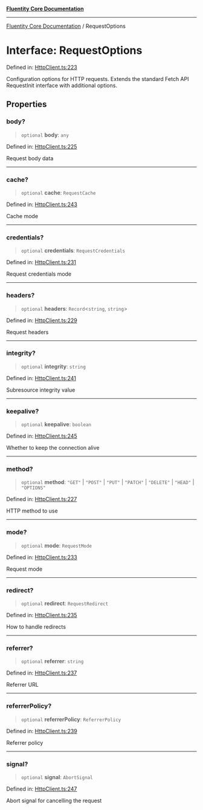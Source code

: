 [**Fluentity Core Documentation**](../README.md)

***

[Fluentity Core Documentation](../globals.md) / RequestOptions

# Interface: RequestOptions

Defined in: [HttpClient.ts:223](https://github.com/cedricpierre/fluentity-core/blob/aeae44228536f4359f4af07d63f99633e9a3b24c/src/HttpClient.ts#L223)

Configuration options for HTTP requests.
Extends the standard Fetch API RequestInit interface with additional options.

## Properties

### body?

> `optional` **body**: `any`

Defined in: [HttpClient.ts:225](https://github.com/cedricpierre/fluentity-core/blob/aeae44228536f4359f4af07d63f99633e9a3b24c/src/HttpClient.ts#L225)

Request body data

***

### cache?

> `optional` **cache**: `RequestCache`

Defined in: [HttpClient.ts:243](https://github.com/cedricpierre/fluentity-core/blob/aeae44228536f4359f4af07d63f99633e9a3b24c/src/HttpClient.ts#L243)

Cache mode

***

### credentials?

> `optional` **credentials**: `RequestCredentials`

Defined in: [HttpClient.ts:231](https://github.com/cedricpierre/fluentity-core/blob/aeae44228536f4359f4af07d63f99633e9a3b24c/src/HttpClient.ts#L231)

Request credentials mode

***

### headers?

> `optional` **headers**: `Record`\<`string`, `string`\>

Defined in: [HttpClient.ts:229](https://github.com/cedricpierre/fluentity-core/blob/aeae44228536f4359f4af07d63f99633e9a3b24c/src/HttpClient.ts#L229)

Request headers

***

### integrity?

> `optional` **integrity**: `string`

Defined in: [HttpClient.ts:241](https://github.com/cedricpierre/fluentity-core/blob/aeae44228536f4359f4af07d63f99633e9a3b24c/src/HttpClient.ts#L241)

Subresource integrity value

***

### keepalive?

> `optional` **keepalive**: `boolean`

Defined in: [HttpClient.ts:245](https://github.com/cedricpierre/fluentity-core/blob/aeae44228536f4359f4af07d63f99633e9a3b24c/src/HttpClient.ts#L245)

Whether to keep the connection alive

***

### method?

> `optional` **method**: `"GET"` \| `"POST"` \| `"PUT"` \| `"PATCH"` \| `"DELETE"` \| `"HEAD"` \| `"OPTIONS"`

Defined in: [HttpClient.ts:227](https://github.com/cedricpierre/fluentity-core/blob/aeae44228536f4359f4af07d63f99633e9a3b24c/src/HttpClient.ts#L227)

HTTP method to use

***

### mode?

> `optional` **mode**: `RequestMode`

Defined in: [HttpClient.ts:233](https://github.com/cedricpierre/fluentity-core/blob/aeae44228536f4359f4af07d63f99633e9a3b24c/src/HttpClient.ts#L233)

Request mode

***

### redirect?

> `optional` **redirect**: `RequestRedirect`

Defined in: [HttpClient.ts:235](https://github.com/cedricpierre/fluentity-core/blob/aeae44228536f4359f4af07d63f99633e9a3b24c/src/HttpClient.ts#L235)

How to handle redirects

***

### referrer?

> `optional` **referrer**: `string`

Defined in: [HttpClient.ts:237](https://github.com/cedricpierre/fluentity-core/blob/aeae44228536f4359f4af07d63f99633e9a3b24c/src/HttpClient.ts#L237)

Referrer URL

***

### referrerPolicy?

> `optional` **referrerPolicy**: `ReferrerPolicy`

Defined in: [HttpClient.ts:239](https://github.com/cedricpierre/fluentity-core/blob/aeae44228536f4359f4af07d63f99633e9a3b24c/src/HttpClient.ts#L239)

Referrer policy

***

### signal?

> `optional` **signal**: `AbortSignal`

Defined in: [HttpClient.ts:247](https://github.com/cedricpierre/fluentity-core/blob/aeae44228536f4359f4af07d63f99633e9a3b24c/src/HttpClient.ts#L247)

Abort signal for cancelling the request
